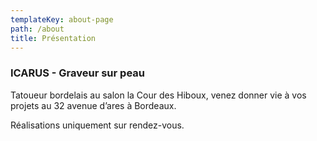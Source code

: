```yaml
---
templateKey: about-page
path: /about
title: Présentation
---
```


### ICARUS - Graveur sur peau

Tatoueur bordelais au salon la Cour des Hiboux, venez donner vie à vos projets au 32 avenue d’ares à Bordeaux.

Réalisations uniquement sur rendez-vous.